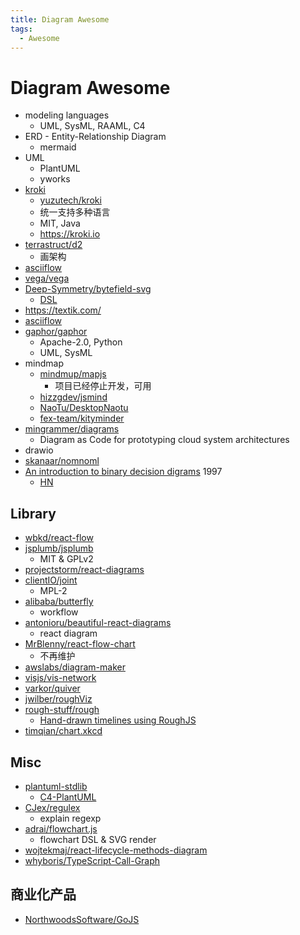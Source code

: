 ```yaml
---
title: Diagram Awesome
tags:
  - Awesome
---
```


# Diagram Awesome

- modeling languages
  - UML, SysML, RAAML, C4
- ERD - Entity-Relationship Diagram
  - mermaid
- UML
  - PlantUML
  - yworks
- [kroki](./kroki)
  - [yuzutech/kroki](https://github.com/yuzutech/kroki)
  - 统一支持多种语言
  - MIT, Java
  - https://kroki.io
- [terrastruct/d2](https://github.com/terrastruct/d2)
  - 画架构
- [asciiflow](https://asciiflow.com)
- [vega/vega](https://github.com/vega/vega)
- [Deep-Symmetry/bytefield-svg](https://github.com/Deep-Symmetry/bytefield-svg)
  - [DSL](https://bytefield-svg.deepsymmetry.org/bytefield-svg/1.8.0/intro.html)
- https://textik.com/
- [asciiflow](https://asciiflow.com/)
- [gaphor/gaphor](https://github.com/gaphor/gaphor)
  - Apache-2.0, Python
  - UML, SysML
- mindmap
  - [mindmup/mapjs](https://github.com/mindmup/mapjs)
    - 项目已经停止开发，可用
  - [hizzgdev/jsmind](https://github.com/hizzgdev/jsmind)
  - [NaoTu/DesktopNaotu](https://github.com/NaoTu/DesktopNaotu)
  - [fex-team/kityminder](https://github.com/fex-team/kityminder)
- [mingrammer/diagrams](https://github.com/mingrammer/diagrams)
  - Diagram as Code for prototyping cloud system architectures
- drawio
- [skanaar/nomnoml](https://github.com/skanaar/nomnoml)
- [An introduction to binary decision digrams](https://www.cs.utexas.edu/~isil/cs389L/bdd.pdf)
  1997
  - [HN](https://news.ycombinator.com/item?id=32993015)

## Library

- [wbkd/react-flow](https://github.com/wbkd/react-flow)
- [jsplumb/jsplumb](https://github.com/jsplumb/jsplumb)
  - MIT & GPLv2
- [projectstorm/react-diagrams](https://github.com/projectstorm/react-diagrams)
- [clientIO/joint](https://github.com/clientIO/joint)
  - MPL-2
- [alibaba/butterfly](https://github.com/alibaba/butterfly)
  - workflow
- [antonioru/beautiful-react-diagrams](https://github.com/antonioru/beautiful-react-diagrams)
  - react diagram
- [MrBlenny/react-flow-chart](https://github.com/MrBlenny/react-flow-chart)
  - 不再维护
- [awslabs/diagram-maker](https://github.com/awslabs/diagram-maker)
- [visjs/vis-network](https://github.com/visjs/vis-network)
- [varkor/quiver](https://github.com/varkor/quiver)
- [jwilber/roughViz](https://github.com/jwilber/roughViz)
- [rough-stuff/rough](https://github.com/rough-stuff/rough)
  - [Hand-drawn timelines using RoughJS](https://www.chronoflotimeline.com/blog/entry/hand-drawn-timelines-using-roughjs/)
- [timqian/chart.xkcd](https://github.com/timqian/chart.xkcd)

## Misc

- [plantuml-stdlib](https://github.com/plantuml-stdlib)
  - [C4-PlantUML](https://github.com/plantuml-stdlib/C4-PlantUML)
- [CJex/regulex](https://github.com/CJex/regulex)
  - explain regexp
- [adrai/flowchart.js](https://github.com/adrai/flowchart.js)
  - flowchart DSL & SVG render
- [wojtekmaj/react-lifecycle-methods-diagram](https://github.com/wojtekmaj/react-lifecycle-methods-diagram)
- [whyboris/TypeScript-Call-Graph](https://github.com/whyboris/TypeScript-Call-Graph)

## 商业化产品

- [NorthwoodsSoftware/GoJS](https://github.com/NorthwoodsSoftware/GoJS)
